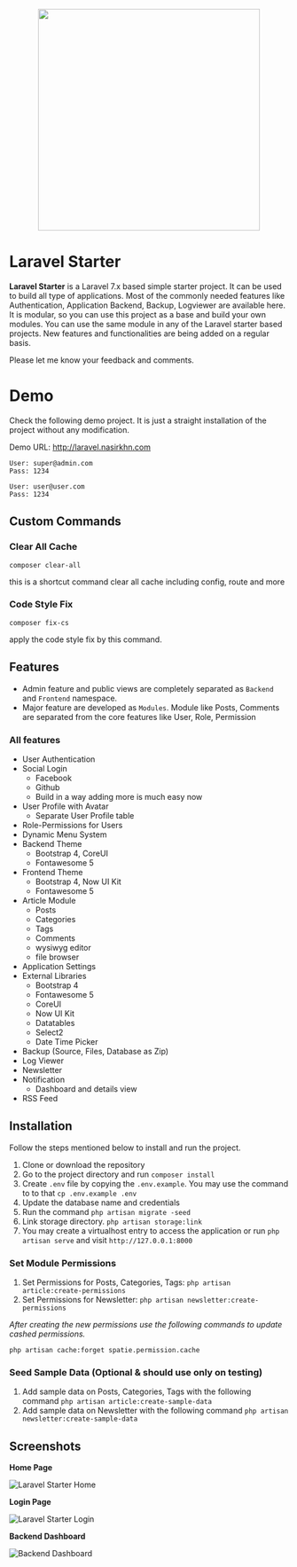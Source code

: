 <p align="center"><img src="https://res.cloudinary.com/dtfbvvkyp/image/upload/v1566331377/laravel-logolockup-cmyk-red.svg" width="400"></p>

# Laravel Starter
**Laravel Starter** is a Laravel 7.x based simple starter project. It can be used to build all type of applications. Most of the commonly needed features like Authentication, Application Backend, Backup, Logviewer are available here. It is modular, so you can use this project as a base and build your own modules. You can use the same module in any of the Laravel starter based projects. New features and functionalities are being added on a regular basis.

Please let me know your feedback and comments.


# Demo
Check the following demo project. It is just a straight installation of the project without any modification. 

Demo URL: http://laravel.nasirkhn.com

```
User: super@admin.com
Pass: 1234

User: user@user.com
Pass: 1234

```


## Custom Commands

### Clear All Cache

`composer clear-all`

this is a shortcut command clear all cache including config, route and more

### Code Style Fix

`composer fix-cs`

apply the code style fix by this command.


## Features

* Admin feature and public views are completely separated as `Backend` and `Frontend` namespace.
* Major feature are developed as `Modules`. Module like Posts, Comments are separated from the core features like User, Role, Permission


### All features

* User Authentication
* Social Login
  * Facebook
  * Github
  * Build in a way adding more is much easy now
* User Profile with Avatar
  * Separate User Profile table
* Role-Permissions for Users
* Dynamic Menu System
* Backend Theme
  * Bootstrap 4, CoreUI
  * Fontawesome 5
* Frontend Theme
  * Bootstrap 4, Now UI Kit
  * Fontawesome 5
* Article Module
  * Posts
  * Categories
  * Tags
  * Comments
  * wysiwyg editor
  * file browser
* Application Settings
* External Libraries
  * Bootstrap 4
  * Fontawesome 5
  * CoreUI
  * Now UI Kit
  * Datatables
  * Select2
  * Date Time Picker
* Backup (Source, Files, Database as Zip)
* Log Viewer
* Newsletter
* Notification
  * Dashboard and details view
* RSS Feed

## Installation

Follow the steps mentioned below to install and run the project.

1. Clone or download the repository
2. Go to the project directory and run `composer install`
3. Create `.env` file by copying the `.env.example`. You may use the command to to that `cp .env.example .env`
4. Update the database name and credentials
5. Run the command `php artisan migrate -seed`
6. Link storage directory. `php artisan storage:link`
7. You may create a virtualhost entry to access the application or run `php artisan serve` and visit `http://127.0.0.1:8000`

### Set Module Permissions
1. Set Permissions for Posts, Categories, Tags: `php artisan article:create-permissions`
1. Set Permissions for Newsletter:  `php artisan newsletter:create-permissions`

*After creating the new permissions use the following commands to update cashed permissions.*

`php artisan cache:forget spatie.permission.cache`

### Seed Sample Data (Optional & should use only on testing)
1. Add sample data on Posts, Categories, Tags with the following command `php artisan article:create-sample-data`
1. Add sample data on Newsletter with the following command `php artisan newsletter:create-sample-data`


## Screenshots

__Home Page__

![Laravel Starter Home](https://user-images.githubusercontent.com/396987/67085331-74606500-f1c0-11e9-8187-99fe49134075.png)

__Login Page__

![Laravel Starter Login](https://user-images.githubusercontent.com/396987/67085329-74606500-f1c0-11e9-8669-3638e30cb449.png)

__Backend Dashboard__

![Backend Dashboard](https://user-images.githubusercontent.com/396987/66694968-4e2c5800-ecdc-11e9-82a6-585d2082f4d1.png)
